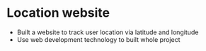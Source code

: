 # Location website
* Built a website to track user location via latitude and longitude
* Use web development technology to built whole project
